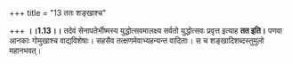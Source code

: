 +++
title = "13 ततः शङ्खाश्च"

+++
**।।1.13।।** तदेवं सेनापतेर्भीष्मस्य युद्धोत्सवमालक्ष्य सर्वतो
युद्धोत्सवः प्रवृत्त इत्याह **तत इति।** पणवा आनकाः गोमुखाश्च
वाद्यविशेषाः। सहसैव तत्क्षणमेवाभ्यहन्यन्त वादिताः। स च
शङ्खादिशब्दस्तुमुलो महानभवत्।  
  
